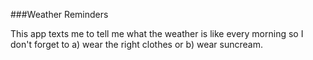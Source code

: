 ###Weather Reminders

This app texts me to tell me what the weather is like every morning so I don't forget to a) wear the right clothes or b) wear suncream.

